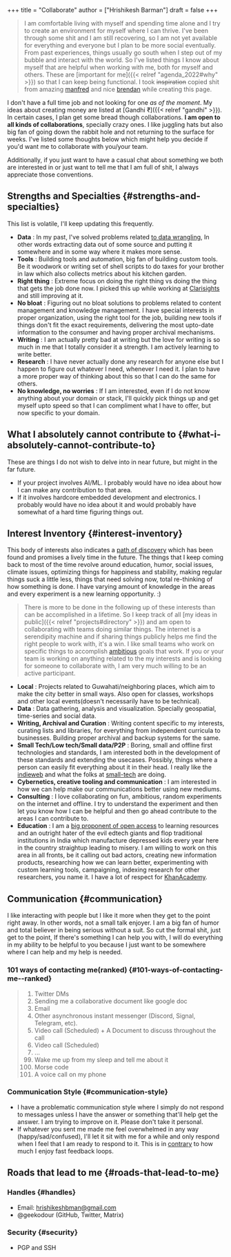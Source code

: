 +++
title = "Collaborate"
author = ["Hrishikesh Barman"]
draft = false
+++

<div class="book-hint info">

> I am comfortable living with myself and spending time alone and I try to create an environment for myself where I can thrive. I've been through some shit and I am still recovering, so I am not yet available for everything and everyone but I plan to be more social eventually. From past experiences, things usually go south when I step out of my bubble and interact with the world. So I've listed things I know about myself that are helpful when working with me, both for myself and others. These are [important for me]({{< relref "agenda_2022#why" >}}) so that I can keep being functional. I took ~~inspiration~~ copied shit from amazing [manfred](https://manfred.life/howto-manfred) and nice [brendan](https://www.brendanschlagel.com/collaborate/) while creating this page.
</div>

I don't have a full time job and not looking for one _as of the moment_. My ideas about creating money are listed at [Gandhi ₹]({{< relref "gandhi" >}}). In certain cases, I plan get some bread though collaborations. **I am open to all kinds of collaborations**, specially crazy ones. I like juggling hats but also big fan of going down the rabbit hole and not returning to the surface for weeks. I've listed some thoughts below which might help you decide if you'd want me to collaborate with you/your team.

Additionally, if you just want to have a casual chat about something we both are interested in or just want to tell me that I am full of shit, I always appreciate those conventions.


## Strengths and Specialties {#strengths-and-specialties}

This list is volatile, I'll keep updating this frequently.

-   **Data** : In my past, I've solved problems related [to data wrangling](https://www.kalzumeus.com/2011/10/28/dont-call-yourself-a-programmer/), In other words extracting data out of some source and putting it somewhere and in some way where it makes more sense.
-   **Tools** : Building tools and automation, big fan of building custom tools. Be it woodwork or writing set of shell scripts to do taxes for your brother in law which also collects metrics about his kitchen garden.
-   **Right thing** : Extreme focus on doing the right thing vs doing the thing that gets the job done now. I picked this up while working at [Clarisights](https://clarisights.com/) and still improving at it.
-   **No bloat** : Figuring out no bloat solutions to problems related to content management and knowledge management. I have special interests in proper organization, using the right tool for the job, building new tools if things don't fit the exact requirements, delivering the most upto-date information to the consumer and having proper archival mechanisms.
-   **Writing** : I am actually pretty bad at writing but the love for writing is so much in me that I totally consider it a strength. I am actively learning to write better.
-   **Research** : I have never actually done any research for anyone else but I happen to figure out whatever I need, whenever I need it. I plan to have a more proper way of thinking about this so that I can do the same for others.
-   **No knowledge, no worries** : If I am interested, even if I do not know anything about your domain or stack, I'll quickly pick things up and get myself upto speed so that I can compliment what I have to offer, but now specific to your domain.


## What I absolutely cannot contribute to {#what-i-absolutely-cannot-contribute-to}

These are things I do not wish to delve into in near future, but might in the far future.

-   If your project involves AI/ML. I probably would have no idea about how I can make any contribution to that area.
-   If it involves hardcore embedded development and electronics. I probably would have no idea about it and would probably have somewhat of a hard time figuring things out.


## Interest Inventory {#interest-inventory}

This body of interests also indicates a [path of discovery](https://www.infraculture.org/2021-12-30-an-inventory-of-interests/) which has been found and promises a lively time in the future. The things that I keep coming back to most of the time revolve around education, humor, social issues, climate issues, optimizing things for happiness and stability, making regular things suck a little less, things that need solving now, total re-thinking of how something is done. I have varying amount of knowledge in the areas and every experiment is a new learning opportunity. :)

<div class="book-hint info">

> There is more to be done in the following up of these interests than can be accomplished in a lifetime. So I keep track of all [my ideas in public]({{< relref "projects#directory" >}}) and am open to collaborating with teams doing similar things. The internet is a serendipity machine and if sharing things publicly helps me find the right people to work with, it's a win. I like small teams who work on specific things to accomplish [ambitious](https://patrickcollison.com/fast) goals that work. If you or your team is working on anything related to the my interests and is looking for someone to collaborate with, I am very much willing to be an active participant.
</div>

-   **Local** : Projects related to Guwahati/neighboring places, which aim to make the city better in small ways. Also open for classes, workshops and other local events(doesn't necessarily have to be technical).
-   **Data** : Data gathering, analysis and visualization. Specially geospatial, time-series and social data.
-   **Writing, Archival and Curation** : Writing content specific to my interests, curating lists and libraries, for everything from independent curricula to businesses. Building proper archival and backup systems for the same.
-   **Small Tech/Low tech/Small data/P2P** : Boring, small and offline first technologies and standards, I am interested both in the development of these standards and extending the usecases. Possibly, things where a person can easily fit everything about it in their head. I really like the [indieweb](https://indieweb.org/) and what the folks at [small-tech](https://small-tech.org/research-and-development/) are doing.
-   **Cybernetics, creative tooling and communication** : I am interested in how we can help make our communications better using new mediums.
-   **Consulting** : I love collaborating on fun, ambitious, random experiments on the internet and offline. I try to understand the experiment and then let you know how I can be helpful and then go ahead contribute to the areas I can contribute to.
-   **Education** : I am a [big proponent of open access](https://en.wikipedia.org/wiki/Aaron_Swartz#Open_Access) to learning resources and an outright hater of the evil edtech giants and flop traditional institutions in India which manufacture depressed kids every year here in the country straightup leading to misery. I am willing to work on this area in all fronts, be it calling out bad actors, creating new information products, researching how we can learn better, experimenting with custom learning tools, campaigning, indexing research for other researchers, you name it. I have a lot of respect for [KhanAcademy](https://www.khanacademy.org/).


## Communication {#communication}

I like interacting with people but I like it more when they get to the point right away. In other words, not a small talk enjoyer. I am a big fan of humor and total believer in being serious without a suit. So cut the formal shit, just get to the point, If there's something I can help you with, I will do everything in my ability to be helpful to you because I just want to be somewhere where I can help and my help is needed.


### 101 ways of contacting me(ranked) {#101-ways-of-contacting-me--ranked}

<div class="book-hint warning">

>
>
> <ol class="org-ol">
> <li>Twitter DMs</li>
> <li>Sending me a collaborative document like google doc</li>
> <li>Email</li>
> <li>Other asynchronous instant messenger (Discord, Signal, Telegram, etc).</li>
> <li>Video call (Scheduled) + A Document to discuss throughout the call</li>
> <li>Video call (Scheduled)</li>
> <li>...</li>
> <li value="99">Wake me up from my sleep and tell me about it</li>
> <li>Morse code</li>
> <li>A voice call on my phone</li>
> </ol>
</div>


### Communication Style {#communication-style}

-   I have a problematic communication style where I simply do not respond to messages unless I have the answer or something that'll help get the answer. I am trying to improve on it. Please don't take it personal.
-   If whatever you sent me made me feel overwhelmed in any way (happy/sad/confused), I'll let it sit with me for a while and only respond when I feel that I am ready to respond to it. This is in [contrary](https://en.wikipedia.org/wiki/Value_pluralism) to how much I enjoy fast feedback loops.


## Roads that lead to me {#roads-that-lead-to-me}


### Handles {#handles}

-   Email: hrishikeshbman@gmail.com
-   @geekodour (GitHub, Twitter, Matrix)


### Security {#security}

-   PGP and SSH
